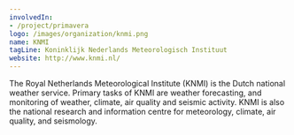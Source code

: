 ```yaml
---
involvedIn:
- /project/primavera
logo: /images/organization/knmi.png
name: KNMI
tagLine: Koninklijk Nederlands Meteorologisch Instituut
website: http://www.knmi.nl/
---
```

The Royal Netherlands Meteorological Institute (KNMI) is the Dutch national weather service. Primary tasks of KNMI are weather forecasting, and monitoring of weather, climate, air quality and seismic activity. KNMI is also the national research and information centre for meteorology, climate, air quality, and seismology.
